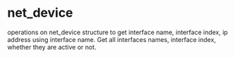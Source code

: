 # net_device
operations on net_device structure to get interface name, interface index, ip address using interface name.
Get all interfaces names, interface index, whether they are active or not.
